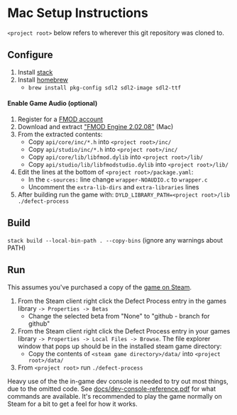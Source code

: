 # Mac Setup Instructions
`<project root>` below refers to wherever this git repository was cloned to.

## Configure
1. Install [stack](https://docs.haskellstack.org/en/stable/README/#how-to-install)
1. Install [homebrew](https://brew.sh)
   - `brew install pkg-config sdl2 sdl2-image sdl2-ttf`

#### Enable Game Audio (optional)
1. Register for a [FMOD account](https://www.fmod.com/profile/register)
1. Download and extract ["FMOD Engine 2.02.08"](https://fmod.com/download#fmodengine) (Mac)
1. From the extracted contents:
   - Copy `api/core/inc/*.h` into `<project root>/inc/`
   - Copy `api/studio/inc/*.h` into `<project root>/inc/`
   - Copy `api/core/lib/libfmod.dylib` into `<project root>/lib/`
   - Copy `api/studio/lib/libfmodstudio.dylib` into `<project root>/lib/`
1. Edit the lines at the bottom of `<project root>/package.yaml`:
   - In the `c-sources:` line change `wrapper-NOAUDIO.c` to `wrapper.c`
   - Uncomment the `extra-lib-dirs` and `extra-libraries` lines
1. After building run the game with: `DYLD_LIBRARY_PATH=<project root>/lib ./defect-process`

## Build
`stack build --local-bin-path . --copy-bins` (ignore any warnings about PATH)

## Run
This assumes you've purchased a copy of the [game on Steam](https://store.steampowered.com/app/1136730/Defect_Process/).

1. From the Steam client right click the Defect Process entry in the games library `-> Properties -> Betas`
   - Change the selected beta from "None" to "github - branch for github"
1. From the Steam client right click the Defect Process entry in your games library `-> Properties -> Local Files -> Browse`. The file explorer window that pops up should be in the installed steam game directory:
   - Copy the contents of `<steam game directory>/data/` into `<project root>/data/`
1. From `<project root>` run `./defect-process`

Heavy use of the the in-game dev console is needed to try out most things, due to the omitted code. See [docs/dev-console-reference.pdf](https://github.com/incoherentsoftware/defect-process/blob/main/docs/dev-console-reference.pdf) for what commands are available. It's recommended to play the game normally on Steam for a bit to get a feel for how it works.
